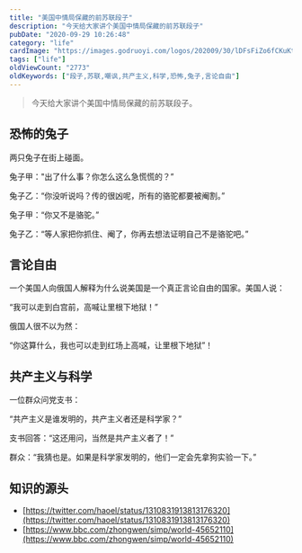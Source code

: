 ```yaml
---
title: "美国中情局保藏的前苏联段子"
description: "今天给大家讲个美国中情局保藏的前苏联段子"
pubDate: "2020-09-29 10:26:48"
category: "life"
cardImage: "https://images.godruoyi.com/logos/202009/30/lDFsFiZo6fCKuKtoqiWzCjPPT7LeXG2A5cW5PcoY.jpeg"
tags: ["life"]
oldViewCount: "2773"
oldKeywords: ["段子,苏联,嘲讽,共产主义,科学,恐怖,兔子,言论自由"]
---
```


> 今天给大家讲个美国中情局保藏的前苏联段子。
> 

## 恐怖的兔子

两只兔子在街上碰面。

兔子甲："出了什么事？你怎么这么急慌慌的？”

兔子乙：“你没听说吗？传的很凶呢，所有的骆驼都要被阉割。”

兔子甲：“你又不是骆驼。”

兔子乙：“等人家把你抓住、阉了，你再去想法证明自己不是骆驼吧。”

## 言论自由

一个美国人向俄国人解释为什么说美国是一个真正言论自由的国家。美国人说：

“我可以走到白宫前，高喊让里根下地狱！”

俄国人很不以为然：

“你这算什么，我也可以走到红场上高喊，让里根下地狱”！

## 共产主义与科学

一位群众问党支书：

“共产主义是谁发明的，共产主义者还是科学家？”

支书回答：“这还用问，当然是共产主义者了！”

群众：“我猜也是。如果是科学家发明的，他们一定会先拿狗实验一下。”

## 知识的源头

* [https://twitter.com/haoel/status/1310831913813176320](https://twitter.com/haoel/status/1310831913813176320)
* [https://www.bbc.com/zhongwen/simp/world-45652110](https://www.bbc.com/zhongwen/simp/world-45652110)

